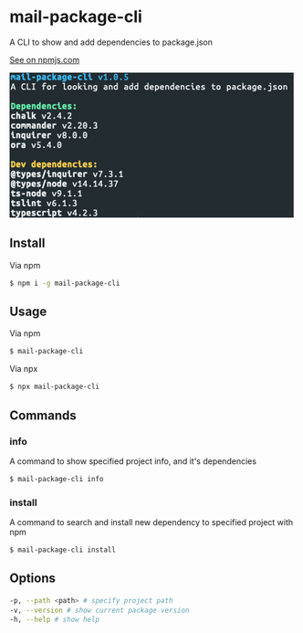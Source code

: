 # mail-package-cli
A CLI to show and add dependencies to package.json

[See on npmjs.com](https://www.npmjs.com/package/mail-package-cli)

![](./media/main.png)

## Install
Via npm
```bash
$ npm i -g mail-package-cli
```

## Usage
Via npm
```bash
$ mail-package-cli
```
Via npx
```bash
$ npx mail-package-cli
```

## Commands
### info
A command to show specified project info, and it's dependencies

```bash
$ mail-package-cli info
```

### install
A command to search and install new dependency to specified project with npm

```bash
$ mail-package-cli install
```

## Options
```bash
-p, --path <path> # specify project path
-v, --version # show current package version
-h, --help # show help
```

